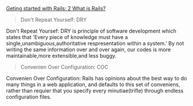 
[Geting started with  Rails: 2 What is Rails?](https://guides.rubyonrails.org/getting_started.html)

>Don't Repeat Yourself: DRY

Don't  Repeat Yoursef: DRY is principle of software development which states that 'Every piece of knowledge must have a single,unambiguous,authoritative respresentation within a system.' By not writing the same information over and over again, our codes is  more maintainable,more extensible,and less buggy.

>Convenien Over Configuration: COC

Convenien Over Configuration: Rails has opinions about the best way to do many things in a web application, and defaults to this set of  conveniens, rather than requier that you specify every minutiae(trifle) through endless  configuration files.